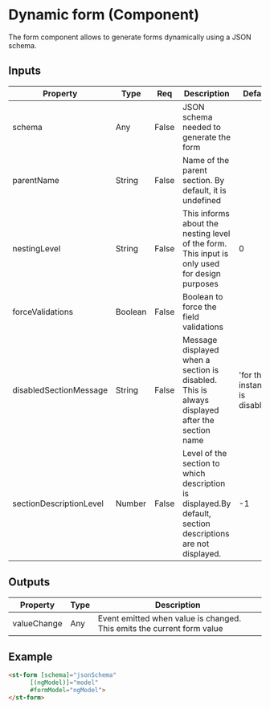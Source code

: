 # Dynamic form (Component)

   The form component allows to generate forms dynamically using a JSON schema.

## Inputs

| Property                | Type    | Req   | Description                                                                                                | Default                          |
| ----------------------- | ------- | ----- | ---------------------------------------------------------------------------------------------------------- | -------------------------------- |
| schema                  | Any     | False | JSON schema needed to generate the form                                                                    |                                  |
| parentName              | String  | False | Name of the parent section. By default, it is undefined                                                    |                                  |
| nestingLevel            | String  | False | This informs about the nesting level of the form. This input is only used for design purposes              | 0                                |
| forceValidations        | Boolean | False | Boolean to force the field validations                                                                     |                                  |
| disabledSectionMessage  | String  | False | Message displayed when a section is disabled. This is always displayed after the section name              | 'for this instance is disabled.' |
| sectionDescriptionLevel | Number  | False | Level of the section to which description is displayed.By default, section descriptions are not displayed. | -1                               |

## Outputs

| Property    | Type | Description                                                            |
| ----------- | ---- | ---------------------------------------------------------------------- |
| valueChange | Any  | Event emitted when value is changed. This emits the current form value |

## Example


```html
<st-form [schema]="jsonSchema"
      [(ngModel)]="model"
      #formModel="ngModel">
</st-form>
```

